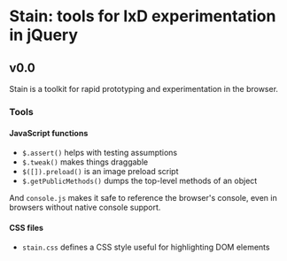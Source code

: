 # Stain: tools for IxD experimentation in jQuery
## v0.0

Stain is a toolkit for rapid prototyping and experimentation in the browser.

### Tools

#### JavaScript functions

* `$.assert()` helps with testing assumptions
* `$.tweak()` makes things draggable
* `$([]).preload()` is an image preload script
* `$.getPublicMethods()` dumps the top-level methods of an object

And `console.js` makes it safe to reference the browser's console,
even in browsers without native console support.

#### CSS files

* `stain.css` defines a CSS style useful for highlighting DOM elements
